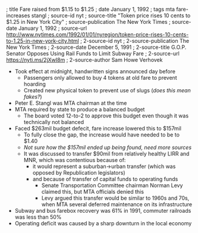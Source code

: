 ; title Fare raised from $1.15 to $1.25
; date January 1, 1992
; tags mta fare-increases stangl
; source-id nyt
; source-title "Token price rises 10 cents to $1.25 in New York City"
; source-publication The New York Times
; source-date January 1, 1992
; source-url http://www.nytimes.com/1992/01/01/nyregion/token-price-rises-10-cents-to-1.25-in-new-york-city.html
; 2-source-id nyt
; 2-source-publication The New York Times
; 2-source-date December 5, 1991
; 2-source-title G.O.P. Senator Opposes Using Rail Funds to Limit Subway Fare
; 2-source-url https://nyti.ms/2jXwI8m
; 2-source-author Sam Howe Verhovek

- Took effect at midnight, handwritten signs announced day before
  - Passengers only allowed to buy 4 tokens at old fare to prevent hoarding
  - Created new physical token to prevent use of slugs (*does this mean fakes?*)
- Peter E. Stangl was MTA chairman at the time
- MTA required by state to produce a balanced budget
  - The board voted 12-to-2 to approve this budget even though it was technically not balanced
- Faced $263mil budget defecit, fare increase lowered this to $157mil
  - To fully close the gap, the increase would have needed to be to $1.40
  - *Not sure how the $157mil ended up being found, need more sources*
  - It was discussed to transfer $90mil from relatively healthy LIRR and MNR, which was contentious because of:
    - it would represent a suburban->urban transfer (which was opposed by Republication legislators)
    - and because of transfer of capital funds to operating funds
      - Senate Transportation Committee chairman Norman Levy claimed this, but MTA officials denied this
      - Levy argued this transfer would be similar to 1960s and 70s, when MTA several deferred maintenance on its infrastructure
- Subway and bus farebox recovery was 61% in 1991, commuter railroads was less than 50%
- Operating deficit was caused by a sharp downturn in the local economy
